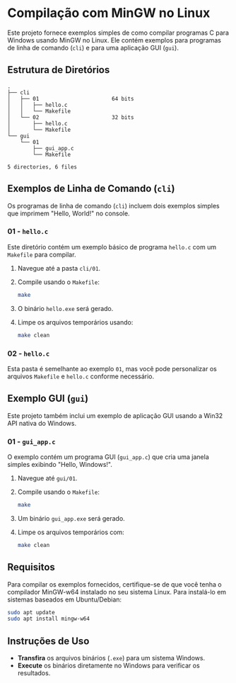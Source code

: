 # Compilação com MinGW no Linux

Este projeto fornece exemplos simples de como compilar programas C para Windows usando MinGW no Linux. Ele contém exemplos para programas de linha de comando (`cli`) e para uma aplicação GUI (`gui`).

## Estrutura de Diretórios

```
.
├── cli
│   ├── 01                       64 bits
│   │   ├── hello.c
│   │   └── Makefile
│   └── 02                       32 bits
│       ├── hello.c
│       └── Makefile
└── gui
    └── 01
        ├── gui_app.c
        └── Makefile

5 directories, 6 files
```

## Exemplos de Linha de Comando (`cli`)

Os programas de linha de comando (`cli`) incluem dois exemplos simples que imprimem "Hello, World!" no console.

### 01 - `hello.c`

Este diretório contém um exemplo básico de programa `hello.c` com um `Makefile` para compilar.

1. Navegue até a pasta `cli/01`.
2. Compile usando o `Makefile`:
   ```bash
   make
   ```
3. O binário `hello.exe` será gerado.

4. Limpe os arquivos temporários usando:
   ```bash
   make clean
   ```

### 02 - `hello.c`

Esta pasta é semelhante ao exemplo `01`, mas você pode personalizar os arquivos `Makefile` e `hello.c` conforme necessário.

## Exemplo GUI (`gui`)

Este projeto também inclui um exemplo de aplicação GUI usando a Win32 API nativa do Windows.

### 01 - `gui_app.c`

O exemplo contém um programa GUI (`gui_app.c`) que cria uma janela simples exibindo "Hello, Windows!".

1. Navegue até `gui/01`.
2. Compile usando o `Makefile`:
   ```bash
   make
   ```
3. Um binário `gui_app.exe` será gerado.

4. Limpe os arquivos temporários com:
   ```bash
   make clean
   ```

## Requisitos

Para compilar os exemplos fornecidos, certifique-se de que você tenha o compilador MinGW-w64 instalado no seu sistema Linux. Para instalá-lo em sistemas baseados em Ubuntu/Debian:

```bash
sudo apt update
sudo apt install mingw-w64
```

## Instruções de Uso

- **Transfira** os arquivos binários (`.exe`) para um sistema Windows.
- **Execute** os binários diretamente no Windows para verificar os resultados.

